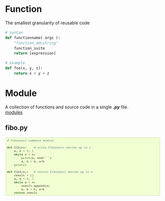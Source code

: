 # Function
The smallest granularity of reusable code
```python
# syntax
def functionname( args ):
    "function_docstring"
    function_suite
    return [expression]
```
```python
# example
def foo(x, y, z):
    return x + y + z
```
# Module
A collection of functions and source code in a single ***.py*** file.  
[modules](https://docs.python.org/3/tutorial/modules.html#modules)  
 ## fibo.py
![](/images/p14-1.png)
<!--stackedit_data:
eyJoaXN0b3J5IjpbOTg1ODAwODE1LDE0NDQ0Nzc1NjcsMTAxMj
k4MzU5Nl19
-->